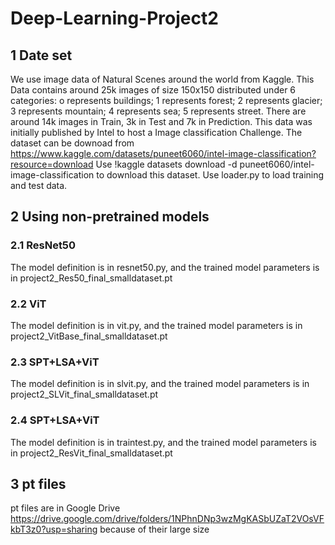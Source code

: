 # Deep-Learning-Project2
## 1 Date set
We use  image data of Natural Scenes around the world from Kaggle. This Data contains around 25k images of size 150x150 distributed under 6 categories: o represents buildings; 1 represents forest; 2 represents glacier; 3 represents mountain; 4 represents sea; 5 represents street. There are around 14k images in Train, 3k in Test and 7k in Prediction. This data was initially published by Intel to host a Image classification Challenge. The dataset can be downoad from https://www.kaggle.com/datasets/puneet6060/intel-image-classification?resource=download
Use !kaggle datasets download -d puneet6060/intel-image-classification to download this dataset.
Use loader.py to load training and test data.
## 2 Using non-pretrained models
### 2.1 ResNet50
The model definition is in resnet50.py, and the trained model parameters is in project2_Res50_final_smalldataset.pt
### 2.2 ViT
The model definition is in vit.py, and the trained model parameters is in project2_VitBase_final_smalldataset.pt
### 2.3 SPT+LSA+ViT
The model definition is in slvit.py, and the trained model parameters is in project2_SLVit_final_smalldataset.pt
### 2.4 SPT+LSA+ViT
The model definition is in traintest.py, and the trained model parameters is in project2_ResVit_final_smalldataset.pt
## 3 pt files
pt files are in Google Drive https://drive.google.com/drive/folders/1NPhnDNp3wzMgKASbUZaT2VOsVFkbT3z0?usp=sharing because of their large size
